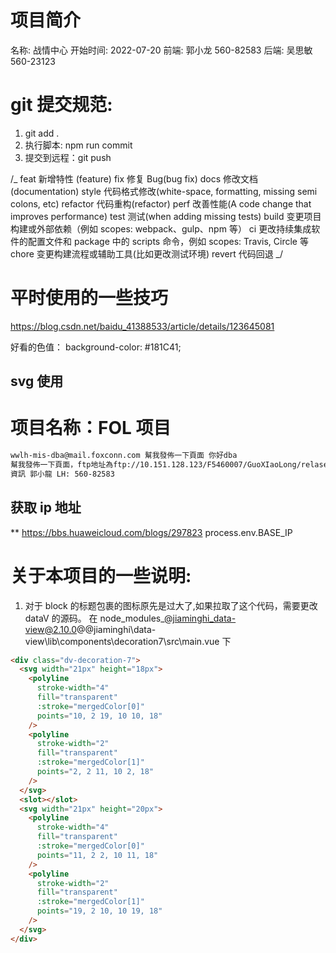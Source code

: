 # 项目简介

名称: 战情中心
开始时间: 2022-07-20
前端: 郭小龙 560-82583
后端: 吴思敏 560-23123

# git 提交规范:

1. git add .
2. 执行脚本: npm run commit
3. 提交到远程：git push

/_ feat 新增特性 (feature)
fix 修复 Bug(bug fix)
docs 修改文档 (documentation)
style 代码格式修改(white-space, formatting, missing semi colons, etc)
refactor 代码重构(refactor)
perf 改善性能(A code change that improves performance)
test 测试(when adding missing tests)
build 变更项目构建或外部依赖（例如 scopes: webpack、gulp、npm 等）
ci 更改持续集成软件的配置文件和 package 中的 scripts 命令，例如 scopes: Travis, Circle 等
chore 变更构建流程或辅助工具(比如更改测试环境)
revert 代码回退
_/

# 平时使用的一些技巧

https://blog.csdn.net/baidu_41388533/article/details/123645081

好看的色值：
background-color: #181C41;

<!--
            min: (value) => Math.ceil(value.min - 1), // 指定最小值
            max: () => 100, // 指定最大值
 -->

## svg 使用

<svg-icon className="computer" icon-class="computer" />

# 项目名称：FOL 项目

```html
wwlh-mis-dba@mail.foxconn.com 幫我發佈一下頁面 你好dba
幫我發佈一下頁面，ftp地址為ftp://10.151.128.123/F5460007/GuoXIaoLong/relase，網頁地址為http://10.147.214.130:8093/。
資訊 郭小龍 LH: 560-82583
```

## 获取 ip 地址

\*\* https://bbs.huaweicloud.com/blogs/297823 process.env.BASE_IP

# 关于本项目的一些说明:

1. 对于 block 的标题包裹的图标原先是过大了,如果拉取了这个代码，需要更改 dataV 的源码。
   在 node_modules\_@jiaminghi_data-view@2.10.0@@jiaminghi\data-view\lib\components\decoration7\src\main.vue 下

```html
<div class="dv-decoration-7">
  <svg width="21px" height="18px">
    <polyline
      stroke-width="4"
      fill="transparent"
      :stroke="mergedColor[0]"
      points="10, 2 19, 10 10, 18"
    />
    <polyline
      stroke-width="2"
      fill="transparent"
      :stroke="mergedColor[1]"
      points="2, 2 11, 10 2, 18"
    />
  </svg>
  <slot></slot>
  <svg width="21px" height="20px">
    <polyline
      stroke-width="4"
      fill="transparent"
      :stroke="mergedColor[0]"
      points="11, 2 2, 10 11, 18"
    />
    <polyline
      stroke-width="2"
      fill="transparent"
      :stroke="mergedColor[1]"
      points="19, 2 10, 10 19, 18"
    />
  </svg>
</div>
```
